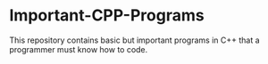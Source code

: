 ﻿# Important-CPP-Programs

This repository contains basic but important programs in C++ that a programmer must know how to code.
